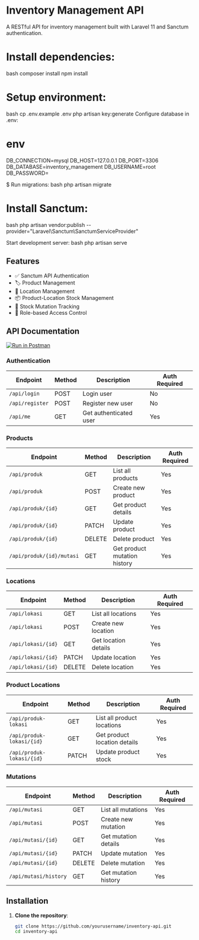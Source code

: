 # Inventory Management API

A RESTful API for inventory management built with Laravel 11 and Sanctum authentication.

# Install dependencies:

bash
composer install
npm install

# Setup environment:
bash
cp .env.example .env
php artisan key:generate
Configure database in .env:

# env
DB_CONNECTION=mysql
DB_HOST=127.0.0.1
DB_PORT=3306
DB_DATABASE=inventory_management
DB_USERNAME=root
DB_PASSWORD=

$ Run migrations:
bash
php artisan migrate

# Install Sanctum:
bash
php artisan vendor:publish --provider="Laravel\Sanctum\SanctumServiceProvider"

Start development server:
bash
php artisan serve

## Features

- ✅ Sanctum API Authentication
- 🏷️ Product Management
- 📍 Location Management
- 📦 Product-Location Stock Management
- 🔄 Stock Mutation Tracking
- 🔐 Role-based Access Control

## API Documentation

[![Run in Postman](https://run.pstmn.io/button.svg)](https://god.gw.postman.com/run-collection/YOUR_COLLECTION_ID)


### Authentication

| Endpoint       | Method | Description                | Auth Required |
|----------------|--------|----------------------------|---------------|
| `/api/login`   | POST   | Login user                 | No            |
| `/api/register`| POST   | Register new user          | No            |
| `/api/me`      | GET    | Get authenticated user     | Yes           |

### Products

| Endpoint                  | Method | Description                     | Auth Required |
|---------------------------|--------|---------------------------------|---------------|
| `/api/produk`             | GET    | List all products               | Yes           |
| `/api/produk`             | POST   | Create new product              | Yes           |
| `/api/produk/{id}`        | GET    | Get product details             | Yes           |
| `/api/produk/{id}`        | PATCH  | Update product                  | Yes           |
| `/api/produk/{id}`        | DELETE | Delete product                  | Yes           |
| `/api/produk/{id}/mutasi` | GET    | Get product mutation history    | Yes           |

### Locations

| Endpoint               | Method | Description                | Auth Required |
|------------------------|--------|----------------------------|---------------|
| `/api/lokasi`          | GET    | List all locations         | Yes           |
| `/api/lokasi`          | POST   | Create new location        | Yes           |
| `/api/lokasi/{id}`     | GET    | Get location details       | Yes           |
| `/api/lokasi/{id}`     | PATCH  | Update location            | Yes           |
| `/api/lokasi/{id}`     | DELETE | Delete location            | Yes           |

### Product Locations

| Endpoint                     | Method | Description                     | Auth Required |
|------------------------------|--------|---------------------------------|---------------|
| `/api/produk-lokasi`         | GET    | List all product locations      | Yes           |
| `/api/produk-lokasi/{id}`    | GET    | Get product location details    | Yes           |
| `/api/produk-lokasi/{id}`    | PATCH  | Update product stock            | Yes           |

### Mutations

| Endpoint               | Method | Description                | Auth Required |
|------------------------|--------|----------------------------|---------------|
| `/api/mutasi`          | GET    | List all mutations         | Yes           |
| `/api/mutasi`          | POST   | Create new mutation        | Yes           |
| `/api/mutasi/{id}`     | GET    | Get mutation details       | Yes           |
| `/api/mutasi/{id}`     | PATCH  | Update mutation            | Yes           |
| `/api/mutasi/{id}`     | DELETE | Delete mutation            | Yes           |
| `/api/mutasi/history`  | GET    | Get mutation history       | Yes           |

## Installation

1. **Clone the repository**:
   ```bash
   git clone https://github.com/yourusername/inventory-api.git
   cd inventory-api
